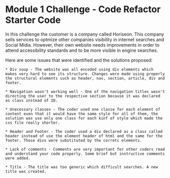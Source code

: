 # Module 1 Challenge - Code Refactor Starter Code

In this challenge the customer is a company called Horiseon. This company sells services to optmize other companies visibility in internet searches and Social Midia. However, their own website needs improvements in order to attend accessibility standards and to be more visible in engine searches. 

Here are some issues that were identified and the solutions proposed:

    * Div soup - The website was all encoded using div elements which makes very hard to see its structure. Changes were made using properly the structural elements such as header, nav, section, article, div and footer.

    * Navigation wasn't working well - One of the navigation titles wasn't directing the user to the respective section because it was declared as class instead of ID.

    * Unecessary classes - The coder used one classe for each element of content even that it would have the same style for all of them, the solution was use only one class for each kinf of style which made the css file really shorter.

    * Header and Footer - The coder used a div declared as a class called header instead of use the element header of html and the same for the footer. Those divs were substituted by the corretc elements.

    * Lack of comments - Comments are very important for other coders read and understand your code properly. Some brief but instructive comments were added.

    * Title - The title was too generic which difficult searches. A new title was created.

